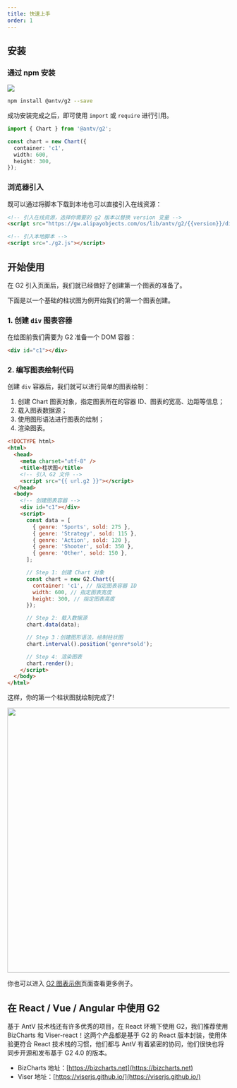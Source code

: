 ```yaml
---
title: 快速上手
order: 1
---
```


## 安装

### 通过 npm 安装

[![](https://img.shields.io/npm/v/@antv/g2.svg?style=flat-square#align=left&display=inline&height=20&originHeight=20&originWidth=80&search=&status=done&width=80#align=left&display=inline&height=20&originHeight=20&originWidth=88&status=done&style=none&width=88)](https://www.npmjs.com/package/@antv/g2)

```bash
npm install @antv/g2 --save
```

成功安装完成之后，即可使用 `import` 或 `require` 进行引用。

```typescript
import { Chart } from '@antv/g2';

const chart = new Chart({
  container: 'c1',
  width: 600,
  height: 300,
});
```

### 浏览器引入

既可以通过将脚本下载到本地也可以直接引入在线资源：

```html
<!-- 引入在线资源，选择你需要的 g2 版本以替换 version 变量 -->
<script src="https://gw.alipayobjects.com/os/lib/antv/g2/{{version}}/dist/g2.min.js"></script>
```

```html
<!-- 引入本地脚本 -->
<script src="./g2.js"></script>
```

<!-- 请求链接 404 先注释掉 -->
<!-- 你也可以直接通过  [unpkg](https://unpkg.com/@antv/g2)  下载。 -->

## 开始使用

在 G2 引入页面后，我们就已经做好了创建第一个图表的准备了。

下面是以一个基础的柱状图为例开始我们的第一个图表创建。

### 1. 创建 `div` 图表容器

在绘图前我们需要为 G2 准备一个 DOM 容器：

```html
<div id="c1"></div>
```

### 2. 编写图表绘制代码

创建 `div` 容器后，我们就可以进行简单的图表绘制：

1. 创建 Chart 图表对象，指定图表所在的容器 ID、图表的宽高、边距等信息；
1. 载入图表数据源；
1. 使用图形语法进行图表的绘制；
1. 渲染图表。

```html
<!DOCTYPE html>
<html>
  <head>
    <meta charset="utf-8" />
    <title>柱状图</title>
    <!-- 引入 G2 文件 -->
    <script src="{{ url.g2 }}"></script>
  </head>
  <body>
    <!-- 创建图表容器 -->
    <div id="c1"></div>
    <script>
      const data = [
        { genre: 'Sports', sold: 275 },
        { genre: 'Strategy', sold: 115 },
        { genre: 'Action', sold: 120 },
        { genre: 'Shooter', sold: 350 },
        { genre: 'Other', sold: 150 },
      ];

      // Step 1: 创建 Chart 对象
      const chart = new G2.Chart({
        container: 'c1', // 指定图表容器 ID
        width: 600, // 指定图表宽度
        height: 300, // 指定图表高度
      });

      // Step 2: 载入数据源
      chart.data(data);

      // Step 3：创建图形语法，绘制柱状图
      chart.interval().position('genre*sold');

      // Step 4: 渲染图表
      chart.render();
    </script>
  </body>
</html>
```

这样，你的第一个柱状图就绘制完成了!

<img src="https://gw.alipayobjects.com/mdn/rms_2274c3/afts/img/A*8qbLQb7A0loAAAAAAAAAAABkARQnAQ" style="width: 600px;">

你也可以进入 [G2 图表示例](../../examples/gallery)页面查看更多例子。

## 在 React / Vue / Angular 中使用 G2

基于 AntV 技术栈还有许多优秀的项目，在 React 环境下使用 G2，我们推荐使用 BizCharts 和 Viser-react！这两个产品都是基于 G2 的 React 版本封装，使用体验更符合 React 技术栈的习惯，他们都与 AntV 有着紧密的协同，他们很快也将同步开源和发布基于 G2 4.0 的版本。

- BizCharts 地址：[https://bizcharts.net](https://bizcharts.net)
- Viser 地址：[https://viserjs.github.io/](https://viserjs.github.io/)
